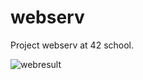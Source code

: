 # webserv
Project webserv at 42 school.

![webresult](https://github.com/sabri-van2v/webserv/assets/121001795/a2157d22-e9f1-43ed-92eb-7f542b656609)
